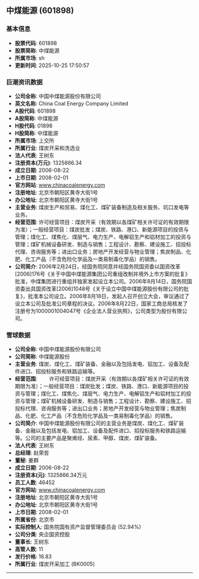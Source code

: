 ## 中煤能源 (601898)

### 基本信息

- **股票代码**: 601898
- **股票简称**: 中煤能源
- **所属市场**: sh
- **更新时间**: 2025-10-25 17:50:57

### 巨潮资讯数据

- **公司全称**: 中国中煤能源股份有限公司
- **英文名称**: China Coal Energy Company Limited
- **A股代码**: 601898
- **A股简称**: 中煤能源
- **H股代码**: 01898
- **H股简称**: 中煤能源
- **所属市场**: 上交所
- **所属行业**: 煤炭开采和洗选业
- **法人代表**: 王树东
- **注册资本(万元)**: 1325866.34
- **成立日期**: 2006-08-22
- **上市日期**: 2008-02-01
- **官方网站**: www.chinacoalenergy.com
- **注册地址**: 北京市朝阳区黄寺大街1号
- **办公地址**: 北京市朝阳区黄寺大街1号
- **主营业务**: 煤炭生产和贸易、煤化工、煤矿装备制造及相关服务、坑口发电等业务。
- **经营范围**: 许可经营项目：煤炭开采（有效期以各煤矿相关许可证的有效期限为准）；一般经营项目：煤炭批发；煤炭、铁路、港口、新能源项目的投资与管理；煤化工、煤焦化、煤层气、电力生产、电解铝生产和铝材加工的投资与管理；煤矿机械设备研发、制造与销售；工程设计、勘察、建设施工、招投标代理、咨询服务等；进出口业务；房地产开发经营与物业管理；焦炭制品、化肥、化工产品（不含危险化学品及一类易制毒化学品）的销售。
- **公司简介**: 2006年2月24日，经国务院同意并经国务院国资委以国资改革[2006]176号《关于中国中煤能源集团公司重组改制并境外上市方案的批复》批准，中煤集团进行重组并独家发起设立本公司。2006年8月14日，国务院国资委出具国资改革[2006]1048号《关于设立中国中煤能源股份有限公司的批复》，批准本公司设立。2006年8月18日，发起人召开创立大会，审议通过了设立本公司及批准公司章程的决议。2006年8月22日，国家工商总局核发了注册号为1000001004047号《企业法人营业执照》，公司类型为股份有限公司。

### 雪球数据

- **公司全称**: 中国中煤能源股份有限公司
- **公司简称**: 中煤能源股份
- **主营业务**: 煤炭、煤化工、煤矿装备、金融以及包括发电、铝加工、设备及配件进口、招投标服务和铁路运输等。
- **经营范围**: 　　许可经营项目：煤炭开采（有效期以各煤矿相关许可证的有效期限为准）；一般经营项目：煤炭批发；煤炭、铁路、港口、新能源项目的投资与管理；煤化工、煤焦化、煤层气、电力生产、电解铝生产和铝材加工的投资与管理；煤矿机械设备研发、制造与销售；工程设计、勘察、建设施工、招投标代理、咨询服务等；进出口业务；房地产开发经营与物业管理；焦炭制品、化肥、化工产品（不含危险化学品及一类易制毒化学品）的销售。
- **公司简介**: 中国中煤能源股份有限公司的主营业务是煤炭、煤化工、煤矿装备、金融以及包括发电、铝加工、设备及配件进口、招投标服务和铁路运输等。公司的主要产品是聚烯烃、尿素、甲醇、煤炭、煤矿装备。
- **法人代表**: 王树东
- **总经理**: 赵荣哲
- **董秘**: 姜群
- **成立日期**: 2006-08-22
- **注册资本(元)**: 1325866.34万元
- **员工人数**: 46452
- **官方网站**: www.chinacoalenergy.com
- **注册地址**: 北京市朝阳区黄寺大街1号
- **办公地址**: 北京市朝阳区黄寺大街1号
- **上市日期**: 2008-02-01
- **所属省份**: 北京市
- **实际控制人**: 国务院国有资产监督管理委员会 (52.94%)
- **公司分类**: 央企国资控股
- **董事长**: 王树东
- **高管人数**: 11
- **发行价格**: 16.83
- **所属行业**: 煤炭开采加工 (BK0005)

---